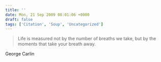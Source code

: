 ```yaml
---
title: ''
date: Mon, 21 Sep 2009 08:01:06 +0000
draft: false
tags: ['Citation', 'Soup', 'Uncategorized']
---
```


> Life is measured not by the number of breaths we take, but by the moments that take your breath away.

George Carlin